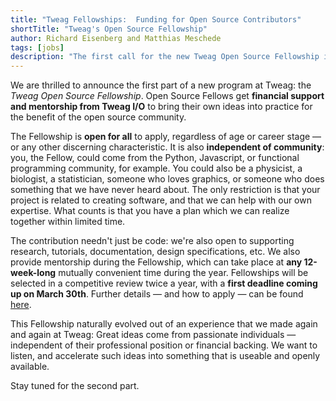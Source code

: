 ```yaml
---
title: "Tweag Fellowships:  Funding for Open Source Contributors"
shortTitle: "Tweag's Open Source Fellowship"
author: Richard Eisenberg and Matthias Meschede
tags: [jobs]
description: "The first call for the new Tweag Open Source Fellowship is open. It offers financial support and mentorship to open source contributors."
---
```


We are thrilled to announce the first part of a new program at Tweag: the _Tweag Open Source Fellowship_.
Open Source Fellows get **financial support and mentorship from Tweag I/O** to bring their own ideas into practice for the benefit of the open source community.

The Fellowship is **open for all** to apply, regardless of age or career stage — or any other discerning characteristic.
It is also **independent of community**: you, the Fellow, could come from the Python, Javascript, or functional programming community, for example.
You could also be a physicist, a biologist, a statistician, someone who loves graphics, or someone who does something that we have never heard about.
The only restriction is that your project is related to creating software, and that we can help with our own expertise.
What counts is that you have a plan which we can realize together within limited time.

The contribution needn't just be code: we're also open to supporting research, tutorials, documentation, design specifications, etc.
We also provide mentorship during the Fellowship, which can take place at **any 12-week-long** mutually convenient time during the year.
Fellowships will be selected in a competitive review twice a year, with a **first deadline coming up on March 30th**.
Further details — and how to apply — can be found [here](https://boards.greenhouse.io/tweag).

This Fellowship naturally evolved out of an experience that we made again and again at Tweag:
Great ideas come from passionate individuals — independent of their professional position or financial backing.
We want to listen, and accelerate such ideas into something that is useable and openly available.

Stay tuned for the second part.
